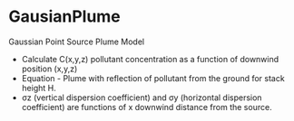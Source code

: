# GausianPlume
Gaussian Point Source Plume Model
- Calculate C(x,y,z) pollutant concentration as a function of downwind position (x,y,z)
- Equation - Plume with reflection of pollutant from the ground for stack height H.
- σz (vertical dispersion coefficient) and σy (horizontal dispersion coefficient) are functions of x downwind distance from the source.
